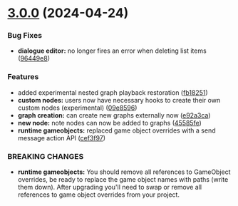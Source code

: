 # [3.0.0](https://github.com/ashblue/fluid-dialogue/compare/v2.6.0...v3.0.0) (2024-04-24)


### Bug Fixes

* **dialogue editor:** no longer fires an error when deleting list items ([96449e8](https://github.com/ashblue/fluid-dialogue/commit/96449e8e5197829b68f11b84010a9eb80a87aeae))


### Features

* added experimental nested graph playback restoration ([fb18251](https://github.com/ashblue/fluid-dialogue/commit/fb1825179ae46331067a340782d2d95b8dcc6cab))
* **custom nodes:** users now have necessary hooks to create their own custom nodes (experimental) ([09e8596](https://github.com/ashblue/fluid-dialogue/commit/09e8596e660f0195ada3e180f4b8b97fb7eb3e01))
* **graph creation:** can create new graphs externally now ([e92a3ca](https://github.com/ashblue/fluid-dialogue/commit/e92a3cae3192108045fc588356bd2ae9e68274bf))
* **new node:** note nodes can now be added to graphs ([45585fe](https://github.com/ashblue/fluid-dialogue/commit/45585feae62a7fe23e100750efb1165f39e4fb5a))
* **runtime gameobjects:** replaced game object overrides with a send message action API ([cef3f97](https://github.com/ashblue/fluid-dialogue/commit/cef3f97d21e7fdf0ca888f0b26d5b194e21b2fad))


### BREAKING CHANGES

* **runtime gameobjects:** You should remove all references to GameObject overrides, be ready to replace the
game object names with paths (write them down). After upgrading you'll need to swap or remove all
references to game object overrides from your project.
